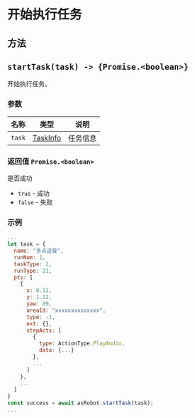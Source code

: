 # 开始执行任务

## 方法

## `startTask(task) -> {Promise.<boolean>}`

开始执行任务。

### 参数

| 名称   | 类型                          | 说明     |
| ------ | ----------------------------- | -------- |
| `task` | [TaskInfo](../../../Define/Define-TaskInfo) | 任务信息 |

### 返回值 `Promise.<boolean>`

是否成功

* `true` - 成功
* `false` - 失败

### 示例

```javascript
...
let task = {
  name: "多点送餐",
  runNum: 1,
  taskType: 2,
  runType: 21,
  pts: [
    {
      x: 0.11,
      y: 1.22,
      yaw: 89, 
      areaId: "xxxxxxxxxxxxxx",
      type: -1,
      ext: {},
      stepActs: [
        {
          type: ActionType.PlayAudio,
          data: {...}
        },
        ...
      ]
    },
    ...
  ]
}
const success = await axRobot.startTask(task);
...
```



